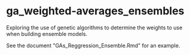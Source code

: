 # ga_weighted-averages_ensembles
Exploring the use of genetic algorithms to determine the weights to use when building ensemble models.

See the document "GAs_Reggression_Ensemble.Rmd" for an example.


